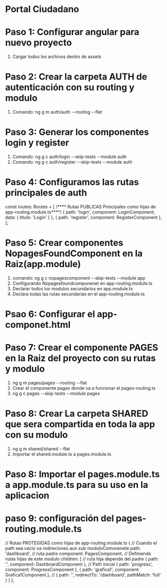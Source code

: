 # Portal Ciudadano

# Paso 1: Configurar angular para nuevo proyecto

1. Cargar todos los archivos dentro de assets

# Paso 2: Crear la carpeta AUTH de autenticación con su routing y modulo

1. Comando: ng g m auth/auth --routing --flat

# Paso 3: Generar los componentes login y register

1. Comando: ng g c auth/login --skip-tests --module auth
2. Comando: ng g c auth/register --skip-tests --module auth

# Paso 4: Configuramos las rutas principales de auth

const routes: Routes = [
/**** Rutas PUBLICAS Principales como hijas de app-routing.module.ts****/
{ path: 'login', component: LoginComponent, data: { titulo: 'Login' } },
{ path: 'register', component: RegisterComponent },
];

# Paso 5: Crear componentes NopagesFoundComponent en la Raiz(app.module)

1. comando: ng g c nopagescomponent --skip-tests --module app
2. Configurando Nopagesfoundcomponenet en app-routing.module.ts
3. Declarar todos los modulos secundarios en app.module.ts
4. Declara todas las rutas secundarias en el app-routing.module.ts

# Psao 6: Configurar el app-componet.html

<!-- Aqui se esta renderizando todas las rutas principales -->
<!--
    nopagesfound
    login
    register
 -->

<router-outlet></router-outlet>

# Paso 7: Crear el componente PAGES en la Raiz del proyecto con su rutas y modulo

1. ng g m pages/pages --routing --flat
2. Crear el componente pages donde va a funcionar el pages-routing.ts
3. ng g c pages --skip-tests --module pages

# Paso 8: Crear La carpeta SHARED que sera compartida en toda la app con su modulo

1. ng g m shared/shared --flat
2. Importar el shared.module.ts a pages.module.ts

# Paso 8: Importar el pages.module.ts a app.module.ts para su uso en la aplicacion

# paso 9: configuración del pages-routing.module.ts

// Rutas PROTEGIDAS como hijas de app-routing.module.ts
{
// Cuando el path sea vacio va redireciones aun sub moduloComonenete
path: 'dashboard', // ruta padre
component: PagesComponent,
// Definiendo rutas hijas de este modulo
children: [ // ruta hija depende del padre
{ path: '', component: DashboardComponent }, // Path inicial
{ path: 'progress', component: ProgressComponent },
{ path: 'grafica1', component: Grafica1Component },
// { path: '', redirectTo: '/dashboard', pathMatch: 'full' }
]
},

